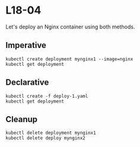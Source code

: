 # L18-04

Let's deploy an Nginx container using both methods.

## Imperative

    kubectl create deployment mynginx1 --image=nginx
    kubectl get deployment

## Declarative

    kubectl create -f deploy-1.yaml
    kubectl get deployment

## Cleanup

    kubectl delete deployment mynginx1
    kubectl delete deploy mynginx2